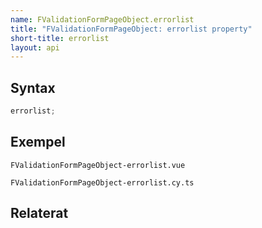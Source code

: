 ```yaml
---
name: FValidationFormPageObject.errorlist
title: "FValidationFormPageObject: errorlist property"
short-title: errorlist
layout: api
---
```


## Syntax

```ts nocompile nolint
errorlist;
```

## Exempel

```import static
FValidationFormPageObject-errorlist.vue
```

```import
FValidationFormPageObject-errorlist.cy.ts
```

## Relaterat
